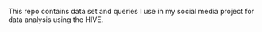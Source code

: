 This repo contains data set and queries I use in my social media project for data analysis using the HIVE.
